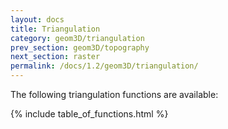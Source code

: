 ```yaml
---
layout: docs
title: Triangulation
category: geom3D/triangulation
prev_section: geom3D/topography
next_section: raster
permalink: /docs/1.2/geom3D/triangulation/
---
```


The following triangulation functions are available:

{% include table_of_functions.html %}
